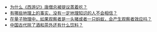 + [为什么《西游记》唐僧总被提议蒸着吃？](https://daily.zhihu.com/story/9778561)
+ [有哪些地理上的事实，没有一定地理知识的人不会相信？](https://daily.zhihu.com/story/9778751)
+ [在量子物理中，如果观察者是一头猪或者一只蚂蚁，会产生观察者效应吗？](https://daily.zhihu.com/story/9778791)
+ [中国古代除了酒和茶外还有什么饮料？](https://daily.zhihu.com/story/9778864)
